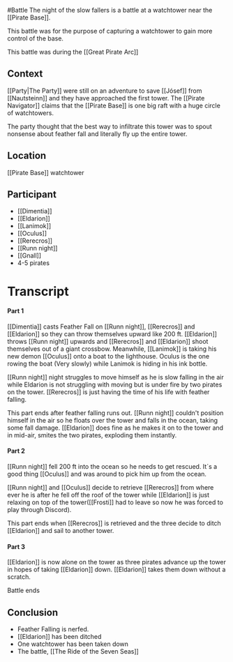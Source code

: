 #Battle 
The night of the slow fallers is a battle at a watchtower near the [[Pirate Base]].

This battle was for the purpose of capturing a watchtower to gain more control of the base.

This battle was during the [[Great Pirate Arc]]

## Context
[[Party|The Party]] were still on an adventure to save [[Jósef]] from [[Nautsteinn]] and they have approached the first tower. The [[Pirate Navigator]] claims that the [[Pirate Base]] is one big raft with a huge circle of watchtowers.

The party thought that the best way to infiltrate this tower was to spout nonsense about feather fall and literally fly up the entire tower.

## Location
[[Pirate Base]] watchtower


## Participant
- [[Dimentia]]
- [[Eldarion]]
- [[Lanimok]]
- [[Oculus]]
- [[Rerecros]]
- [[Runn night]]
- [[Gnall]]
- 4-5 pirates

# Transcript
#### Part 1
[[Dimentia]] casts Feather Fall on [[Runn night]], [[Rerecros]] and [[Eldarion]] so they can throw themselves upward like 200 ft. 
[[Eldarion]] throws [[Runn night]] upwards and [[Rerecros]] and [[Eldarion]] shoot themselves out of a giant crossbow.
Meanwhile, [[Lanimok]] is taking his new demon [[Oculus]] onto a boat to the lighthouse.
Oculus is the one rowing the boat (Very slowly) while Lanimok is hiding in his ink bottle.

[[Runn night]] night struggles to move himself as he is slow falling in the air while Eldarion is not struggling with moving but is under fire by two pirates on the tower.
[[Rerecros]] is just having the time of his life with feather falling.

This part ends after feather falling runs out. [[Runn night]] couldn't position himself in the air so he floats over the tower and falls in the ocean, taking some fall damage. [[Eldarion]] does fine as he makes it on to the tower and in mid-air, smites the two pirates, exploding them instantly.

#### Part 2
[[Runn night]] fell 200 ft into the ocean so he needs to get rescued. It´s a good thing [[Oculus]] and was around to pick him up from the ocean.


[[Runn night]] and [[Oculus]] decide to retrieve [[Rerecros]] from where ever he is after he fell off the roof of the tower while [[Eldarion]] is just relaxing on top of the tower([[Frosti]] had to leave so now he was forced to play through Discord).

This part ends when [[Rerecros]] is retrieved and the three decide to ditch [[Eldarion]] and sail to another tower.

#### Part 3
[[Eldarion]] is now alone on the tower as three pirates advance up the tower in hopes of taking [[Eldarion]] down. [[Eldarion]] takes them down without a scratch.

Battle ends

## Conclusion
- Feather Falling is nerfed.
- [[Eldarion]] has been ditched
- One watchtower has been taken down
- The battle, [[The Ride of the Seven Seas]]